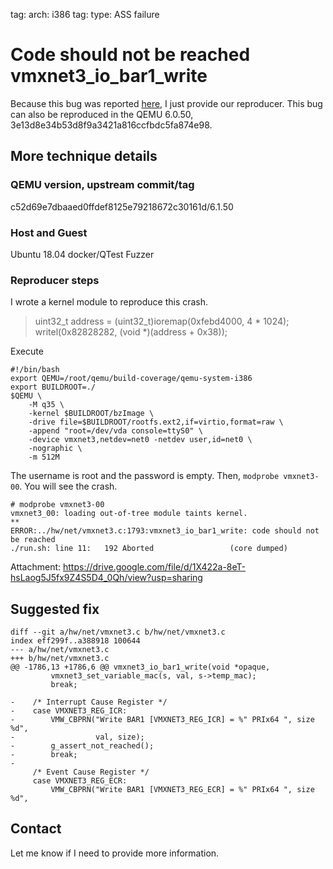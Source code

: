 tag: arch: i386
tag: type: ASS failure

# Code should not be reached vmxnet3_io_bar1_write

Because this bug was reported
[here](https://gitlab.com/qemu-project/qemu/-/issues/309), I just provide our
reproducer. This bug can also be reproduced in the QEMU 6.0.50,
3e13d8e34b53d8f9a3421a816ccfbdc5fa874e98.

## More technique details

### QEMU version, upstream commit/tag
c52d69e7dbaaed0ffdef8125e79218672c30161d/6.1.50

### Host and Guest
Ubuntu 18.04 docker/QTest Fuzzer

### Reproducer steps

I wrote a kernel module to reproduce this crash.
>uint32_t address = (uint32_t)ioremap(0xfebd4000, 4 * 1024);
>writel(0x82828282, (void *)(address + 0x38));

Execute
```
#!/bin/bash
export QEMU=/root/qemu/build-coverage/qemu-system-i386
export BUILDROOT=./
$QEMU \
    -M q35 \
    -kernel $BUILDROOT/bzImage \
    -drive file=$BUILDROOT/rootfs.ext2,if=virtio,format=raw \
    -append "root=/dev/vda console=ttyS0" \
    -device vmxnet3,netdev=net0 -netdev user,id=net0 \
    -nographic \
    -m 512M
```

The username is root and the password is empty.
Then, `modprobe vmxnet3-00`.  You will see the crash.

```
# modprobe vmxnet3-00
vmxnet3_00: loading out-of-tree module taints kernel.
**
ERROR:../hw/net/vmxnet3.c:1793:vmxnet3_io_bar1_write: code should not be reached
./run.sh: line 11:   192 Aborted                 (core dumped)
```

Attachment: https://drive.google.com/file/d/1X422a-8eT-hsLaog5J5fx9Z4S5D4_0Qh/view?usp=sharing

## Suggested fix

```
diff --git a/hw/net/vmxnet3.c b/hw/net/vmxnet3.c
index eff299f..a388918 100644
--- a/hw/net/vmxnet3.c
+++ b/hw/net/vmxnet3.c
@@ -1786,13 +1786,6 @@ vmxnet3_io_bar1_write(void *opaque,
         vmxnet3_set_variable_mac(s, val, s->temp_mac);
         break;

-    /* Interrupt Cause Register */
-    case VMXNET3_REG_ICR:
-        VMW_CBPRN("Write BAR1 [VMXNET3_REG_ICR] = %" PRIx64 ", size %d",
-                  val, size);
-        g_assert_not_reached();
-        break;
-
     /* Event Cause Register */
     case VMXNET3_REG_ECR:
         VMW_CBPRN("Write BAR1 [VMXNET3_REG_ECR] = %" PRIx64 ", size %d",
```

## Contact

Let me know if I need to provide more information.
